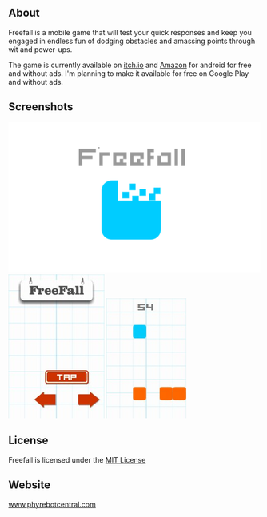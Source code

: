## About
Freefall is a mobile game that will test your quick responses and keep you engaged in endless fun of dodging obstacles and amassing points through wit and power-ups.

The game is currently available on [itch.io](http://phyrebotcentral.itch.io/freefall) and [Amazon](http://www.amazon.com/Phyrebotcentral-Freefall/dp/B0105SPD1M/ref=sr_1_1?s=mobile-apps&ie=UTF8&qid=1435614166&sr=1-1&keywords=phyrebotcentral&pebp=1435646545991&perid=188PP7Q1FK4HTWFFA5MJ) for android for free and without ads. I'm planning to make it available for free on Google Play and without ads.

## Screenshots
![Title](screenshots/title.png) 
![Screen1](screenshots/screenshot1.jpg) ![Screen2](screenshots/gameplay1.gif)


## License
Freefall is licensed under the [MIT License](License.txt)


## Website
www.phyrebotcentral.com
